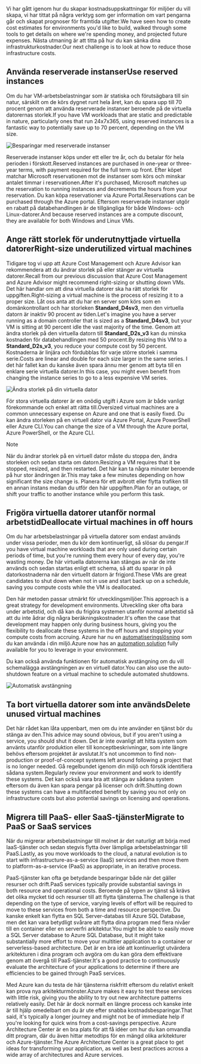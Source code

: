 <span data-ttu-id="5407e-101">Vi har gått igenom hur du skapar kostnadsuppskattningar för miljöer du vill skapa, vi har tittat på några verktyg som ger information om vart pengarna går och skapat prognoser för framtida utgifter.</span><span class="sxs-lookup"><span data-stu-id="5407e-101">We have seen how to create cost estimates for environments you'd like to build, walked through some tools to get details on where we're spending money, and projected future expenses.</span></span> <span data-ttu-id="5407e-102">Nästa utmaning är att titta på hur du kan sänka dina infrastrukturkostnader.</span><span class="sxs-lookup"><span data-stu-id="5407e-102">Our next challenge is to look at how to reduce those infrastructure costs.</span></span>

## <a name="use-reserved-instances"></a><span data-ttu-id="5407e-103">Använda reserverade instanser</span><span class="sxs-lookup"><span data-stu-id="5407e-103">Use reserved instances</span></span>

<span data-ttu-id="5407e-104">Om du har VM-arbetsbelastningar som är statiska och förutsägbara till sin natur, särskilt om de körs dygnet runt hela året, kan du spara upp till 70 procent genom att använda reserverade instanser beroende på de virtuella datorernas storlek.</span><span class="sxs-lookup"><span data-stu-id="5407e-104">If you have VM workloads that are static and predictable in nature, particularly ones that run 24x7x365, using reserved instances is a fantastic way to potentially save up to 70 percent, depending on the VM size.</span></span>

![Besparingar med reserverade instanser](../images/savings-coins.png)

<span data-ttu-id="5407e-106">Reserverade instanser köps under ett eller tre år, och du betalar för hela perioden i förskott.</span><span class="sxs-lookup"><span data-stu-id="5407e-106">Reserved instances are purchased in one-year or three-year terms, with payment required for the full term up front.</span></span> <span data-ttu-id="5407e-107">Efter köpet matchar Microsoft reservationen mot de instanser som körs och minskar antalet timmar i reservationen.</span><span class="sxs-lookup"><span data-stu-id="5407e-107">After it's purchased, Microsoft matches up the reservation to running instances and decrements the hours from your reservation.</span></span> <span data-ttu-id="5407e-108">Du kan köpa reservationer via Azure Portal.</span><span class="sxs-lookup"><span data-stu-id="5407e-108">Reservations can be purchased through the Azure portal.</span></span> <span data-ttu-id="5407e-109">Eftersom reserverade instanser utgör en rabatt på databehandlingen är de tillgängliga för både Windows- och Linux-datorer.</span><span class="sxs-lookup"><span data-stu-id="5407e-109">And because reserved instances are a compute discount, they are available for both Windows and Linux VMs.</span></span>

## <a name="right-size-underutilized-virtual-machines"></a><span data-ttu-id="5407e-110">Ange rätt storlek för underutnyttjade virtuella datorer</span><span class="sxs-lookup"><span data-stu-id="5407e-110">Right-size underutilized virtual machines</span></span>

<span data-ttu-id="5407e-111">Tidigare tog vi upp att Azure Cost Management och Azure Advisor kan rekommendera att du ändrar storlek på eller stänger av virtuella datorer.</span><span class="sxs-lookup"><span data-stu-id="5407e-111">Recall from our previous discussion that Azure Cost Management and Azure Advisor might recommend right-sizing or shutting down VMs.</span></span> <span data-ttu-id="5407e-112">Det här handlar om att dina virtuella datorer ska ha rätt storlek för uppgiften.</span><span class="sxs-lookup"><span data-stu-id="5407e-112">Right-sizing a virtual machine is the process of resizing it to a proper size.</span></span> <span data-ttu-id="5407e-113">Låt oss anta att du har en server som körs som en domänkontrollant och har storleken **Standard_D4sv3**, men den virtuella datorn är inaktiv 90 procent av tiden.</span><span class="sxs-lookup"><span data-stu-id="5407e-113">Let's imagine you have a server running as a domain controller that is sized as a **Standard_D4sv3**, but your VM is sitting at 90 percent idle the vast majority of the time.</span></span> <span data-ttu-id="5407e-114">Genom att ändra storlek på den virtuella datorn till **Standard_D2s_v3** kan du minska kostnaden för databehandlingen med 50 procent.</span><span class="sxs-lookup"><span data-stu-id="5407e-114">By resizing this VM to a **Standard_D2s_v3**, you reduce your compute cost by 50 percent.</span></span> <span data-ttu-id="5407e-115">Kostnaderna är linjära och fördubblas för varje större storlek i samma serie.</span><span class="sxs-lookup"><span data-stu-id="5407e-115">Costs are linear and double for each size larger in the same series.</span></span> <span data-ttu-id="5407e-116">I det här fallet kan du kanske även spara ännu mer genom att byta till en enklare serie virtuella datorer.</span><span class="sxs-lookup"><span data-stu-id="5407e-116">In this case, you might even benefit from changing the instance series to go to a less expensive VM series.</span></span>

![Ändra storlek på din virtuella dator](../images/vm-resize.png)

<span data-ttu-id="5407e-118">För stora virtuella datorer är en onödig utgift i Azure som är både vanligt förekommande och enkel att rätta till.</span><span class="sxs-lookup"><span data-stu-id="5407e-118">Oversized virtual machines are a common unnecessary expense on Azure and one that is easily fixed.</span></span> <span data-ttu-id="5407e-119">Du kan ändra storleken på en virtuell dator via Azure Portal, Azure PowerShell eller Azure CLI.</span><span class="sxs-lookup"><span data-stu-id="5407e-119">You can change the size of a VM through the Azure portal, Azure PowerShell, or the Azure CLI.</span></span>

> [!NOTE]
> <span data-ttu-id="5407e-120">När du ändrar storlek på en virtuell dator måste du stoppa den, ändra storleken och sedan starta om datorn.</span><span class="sxs-lookup"><span data-stu-id="5407e-120">Resizing a VM requires that it be stopped, resized, and then restarted.</span></span> <span data-ttu-id="5407e-121">Det här kan ta några minuter beroende på hur stor ändringen är.</span><span class="sxs-lookup"><span data-stu-id="5407e-121">This may take a few minutes depending on how significant the size change is.</span></span> <span data-ttu-id="5407e-122">Planera för ett avbrott eller flytta trafiken till en annan instans medan du utför den här uppgiften.</span><span class="sxs-lookup"><span data-stu-id="5407e-122">Plan for an outage, or shift your traffic to another instance while you perform this task.</span></span>

## <a name="deallocate-virtual-machines-in-off-hours"></a><span data-ttu-id="5407e-123">Frigöra virtuella datorer utanför normal arbetstid</span><span class="sxs-lookup"><span data-stu-id="5407e-123">Deallocate virtual machines in off hours</span></span>

<span data-ttu-id="5407e-124">Om du har arbetsbelastningar på virtuella datorer som endast används under vissa perioder, men du kör dem kontinuerligt, så slösar du pengar.</span><span class="sxs-lookup"><span data-stu-id="5407e-124">If you have virtual machine workloads that are only used during certain periods of time, but you're running them every hour of every day, you're wasting money.</span></span> <span data-ttu-id="5407e-125">De här virtuella datorerna kan stängas av när de inte används och sedan startas enligt ett schema, så att du sparar in på datorkostnaderna när den virtuellt datorn är frigjord.</span><span class="sxs-lookup"><span data-stu-id="5407e-125">These VMs are great candidates to shut down when not in use and start back up on a schedule, saving you compute costs while the VM is deallocated.</span></span>

<span data-ttu-id="5407e-126">Den här metoden passar utmärkt för utvecklingsmiljöer.</span><span class="sxs-lookup"><span data-stu-id="5407e-126">This approach is a great strategy for development environments.</span></span> <span data-ttu-id="5407e-127">Utveckling sker ofta bara under arbetstid, och då kan du frigöra systemen utanför normal arbetstid så att du inte ådrar dig några beräkningskostnader.</span><span class="sxs-lookup"><span data-stu-id="5407e-127">It's often the case that development may happen only during business hours, giving you the flexibility to deallocate these systems in the off hours and stopping your compute costs from accruing.</span></span> <span data-ttu-id="5407e-128">Azure har nu en [automatiseringslösning](https://docs.microsoft.com/azure/automation/automation-solution-vm-management) som du kan använda i din miljö.</span><span class="sxs-lookup"><span data-stu-id="5407e-128">Azure now has an [automation solution](https://docs.microsoft.com/azure/automation/automation-solution-vm-management) fully available for you to leverage in your environment.</span></span>

<span data-ttu-id="5407e-129">Du kan också använda funktionen för automatisk avstängning om du vill schemalägga avstängningen av en virtuell dator.</span><span class="sxs-lookup"><span data-stu-id="5407e-129">You can also use the auto-shutdown feature on a virtual machine to schedule automated shutdowns.</span></span>

![Automatisk avstängning](../images/vm-auto-shutdown.png)

## <a name="delete-unused-virtual-machines"></a><span data-ttu-id="5407e-131">Ta bort virtuella datorer som inte används</span><span class="sxs-lookup"><span data-stu-id="5407e-131">Delete unused virtual machines</span></span> 

 <span data-ttu-id="5407e-132">Det här rådet kan låta uppenbart, men om du inte använder en tjänst bör du stänga av den.</span><span class="sxs-lookup"><span data-stu-id="5407e-132">This advice may sound obvious, but if you aren't using a service, you should shut it down.</span></span> <span data-ttu-id="5407e-133">Det är inte ovanligt att hitta system som använts utanför produktion eller till konceptbeskrivningar, som inte längre behövs eftersom projektet är avslutat.</span><span class="sxs-lookup"><span data-stu-id="5407e-133">It's not uncommon to find non-production or proof-of-concept systems left around following a project that is no longer needed.</span></span> <span data-ttu-id="5407e-134">Gå regelbundet igenom din miljö och försök identifiera sådana system.</span><span class="sxs-lookup"><span data-stu-id="5407e-134">Regularly review your environment and work to identify these systems.</span></span> <span data-ttu-id="5407e-135">Det kan också vara bra att stänga av sådana system eftersom du även kan spara pengar på licenser och drift.</span><span class="sxs-lookup"><span data-stu-id="5407e-135">Shutting down these systems can have a multifaceted benefit by saving you not only on infrastructure costs but also potential savings on licensing and operations.</span></span>

## <a name="migrate-to-paas-or-saas-services"></a><span data-ttu-id="5407e-136">Migrera till PaaS- eller SaaS-tjänster</span><span class="sxs-lookup"><span data-stu-id="5407e-136">Migrate to PaaS or SaaS services</span></span> 

<span data-ttu-id="5407e-137">När du migrerar arbetsbelastningar till molnet är det naturligt att börja med IaaS-tjänster och sedan stegvis flytta över lämpliga arbetsbelastningar till PaaS.</span><span class="sxs-lookup"><span data-stu-id="5407e-137">Lastly, as you move workloads to the cloud, a natural evolution is to start with infrastructure-as-a-service (IaaS) services and then move them to platform-as-a-service (PaaS) as appropriate, in an iterative process.</span></span>

<span data-ttu-id="5407e-138">PaaS-tjänster kan ofta ge betydande besparingar både när det gäller resurser och drift.</span><span class="sxs-lookup"><span data-stu-id="5407e-138">PaaS services typically provide substantial savings in both resource and operational costs.</span></span> <span data-ttu-id="5407e-139">Beroende på typen av tjänst så krävs det olika mycket tid och resurser till att flytta tjänsterna.</span><span class="sxs-lookup"><span data-stu-id="5407e-139">The challenge is that depending on the type of service, varying levels of effort will be required to move to these services from both a time and resource perspective.</span></span> <span data-ttu-id="5407e-140">Du kanske enkelt kan flytta en SQL Server-databas till Azure SQL Database, men det kan vara betydligt svårare att flytta dina program med flera nivåer till en container eller en serverfri arkitektur.</span><span class="sxs-lookup"><span data-stu-id="5407e-140">You might be able to easily move a SQL Server database to Azure SQL Database, but it might take substantially more effort to move your multitier application to a container or serverless-based architecture.</span></span> <span data-ttu-id="5407e-141">Det är en bra idé att kontinuerligt utvärdera arkitekturen i dina program och avgöra om du kan göra dem effektivare genom att övergå till PaaS-tjänster.</span><span class="sxs-lookup"><span data-stu-id="5407e-141">It's a good practice to continuously evaluate the architecture of your applications to determine if there are efficiencies to be gained through PaaS services.</span></span>  

<span data-ttu-id="5407e-142">Med Azure kan du testa de här tjänsterna riskfritt eftersom du relativt enkelt kan prova nya arkitekturmönster.</span><span class="sxs-lookup"><span data-stu-id="5407e-142">Azure makes it easy to test these services with little risk, giving you the ability to try out new architecture patterns relatively easily.</span></span> <span data-ttu-id="5407e-143">Det här är dock normalt en längre process och kanske inte är till hjälp omedelbart om du är ute efter snabba kostnadsbesparingar.</span><span class="sxs-lookup"><span data-stu-id="5407e-143">That said, it's typically a longer journey and might not be of immediate help if you're looking for quick wins from a cost-savings perspective.</span></span> <span data-ttu-id="5407e-144">Azure Architecture Center är en bra plats för att få idéer om hur du kan omvandla ditt program, där du även hittar metodtips för en mängd olika arkitekturer och Azure-tjänster.</span><span class="sxs-lookup"><span data-stu-id="5407e-144">The Azure Architecture Center is a great place to get ideas for transforming your application, as well as best practices across a wide array of architectures and Azure services.</span></span> 